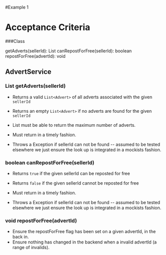 #Example 1

# Acceptance Criteria

###Class

getAdverts(sellerId): List<Advert>
canRepostForFree(sellerId): boolean
repostForFree(advertId): void

## AdvertService

### List<Advert> getAdverts(sellerId)

* Returns a valid `List<Advert>` of all adverts associated with the given `sellerId`
* Returns an empty `List<Advert>` if no adverts are found for the given `sellerId`
* List must be able to return the maximum number of adverts.
* Must return in a timely fashion.

* Throws a Exception if sellerId can not be found -- assumed to be tested elsewhere we just ensure the look up is integrated in a mockists fashion.

### boolean canRepostForFree(sellerId)

* Returns `true` if the given sellerId can be reposted for free
* Returns `false` if the given sellerId cannot be reposted for free
* Must return in a timely fashion.

* Throws a Exception if sellerId can not be found -- assumed to be tested elsewhere we just ensure the look up is integrated in a mockists fashion.

### void repostForFree(advertId)

* Ensure the repostForFree flag has been set on a given advertId, in the back in.
* Ensure nothing has changed in the backend when a invalid advertId (a range of invalids).

